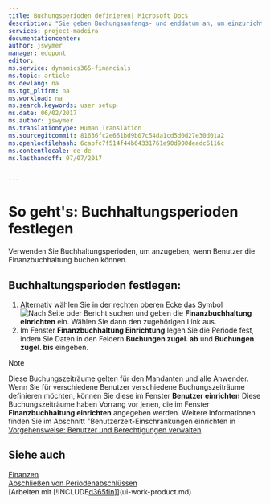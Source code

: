 ```yaml
---
title: Buchungsperioden definieren| Microsoft Docs
description: "Sie geben Buchungsanfangs- und enddatum an, um einzurichten, wenn Benutzer die Finanzbuchhaltung buchen können."
services: project-madeira
documentationcenter: 
author: jswymer
manager: edupont
editor: 
ms.service: dynamics365-financials
ms.topic: article
ms.devlang: na
ms.tgt_pltfrm: na
ms.workload: na
ms.search.keywords: user setup
ms.date: 06/02/2017
ms.author: jswymer
ms.translationtype: Human Translation
ms.sourcegitcommit: 81636fc2e661bd9b07c54da1cd5d0d27e30d01a2
ms.openlocfilehash: 6cabfc7f514f44b64331761e90d900deadc6116c
ms.contentlocale: de-de
ms.lasthandoff: 07/07/2017


---
```

# <a name="how-to-specify-posting-periods"></a>So geht's: Buchhaltungsperioden festlegen
Verwenden Sie Buchhaltungsperioden, um anzugeben, wenn Benutzer die Finanzbuchhaltung buchen können.  

## <a name="to-specify-posting-periods"></a>Buchhaltungsperioden festlegen:
1. Alternativ wählen Sie in der rechten oberen Ecke das Symbol ![Nach Seite oder Bericht suchen](media/ui-search/search_small.png "Nach Seite oder Bericht suchen") und geben die **Finanzbuchhaltung einrichten** ein. Wählen Sie dann den zugehörigen Link aus.  
2. Im Fenster **Finanzbuchhaltung Einrichtung** legen Sie die Periode fest, indem Sie Daten in den Feldern **Buchungen zugel. ab** und **Buchungen zugel. bis** eingeben.  

> [!NOTE]  
>   Diese Buchungszeiträume gelten für den Mandanten und alle Anwender. Wenn Sie für verschiedene Benutzer verschiedene Buchungszeiträume definieren möchten, können Sie diese im Fenster **Benutzer einrichten** Diese Buchungszeiträume haben Vorrang vor jenen, die im Fenster **Finanzbuchhaltung einrichten** angegeben werden. Weitere Informationen finden Sie im Abschnitt "Benutzerzeit-Einschränkungen einrichten in [Vorgehensweise: Benutzer und Berechtigungen verwalten](ui-how-users-permissions.md).

## <a name="see-also"></a>Siehe auch
[Finanzen](finance.md)  
[Abschließen von Periodenabschlüssen](year-how-complete-period-end-processes.md)  
[Arbeiten mit [!INCLUDE[d365fin](includes/d365fin_md.md)]](ui-work-product.md)


